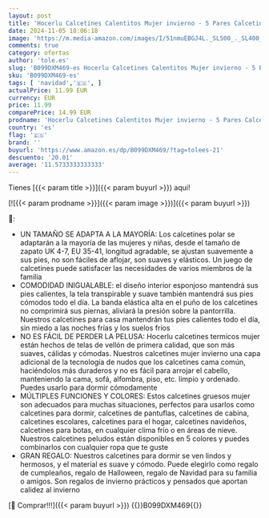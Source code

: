 ```yaml
---
layout: post
title: 'Hocerlu Calcetines Calentitos Mujer invierno - 5 Pares Calcetines Termicos Polar para Casa Dormir  Súper Suaves Lindo de Navidad Calcetines'
date: 2024-11-05 18:06:18
image: 'https://m.media-amazon.com/images/I/51nmuEBGJ4L._SL500_._SL400_.jpg'
comments: true
category: ofertas
author: 'tole.es'
slug: 'B099DXM469-es Hocerlu Calcetines Calentitos Mujer invierno - 5 Pares...'
sku: 'B099DXM469-es'
tags: [ 'navidad','🇪🇸', ]
actualPrice: 11.99 EUR
currency: EUR
price: 11.99
comparePrice: 14.99 EUR
prodname: 'Hocerlu Calcetines Calentitos Mujer invierno - 5 Pares Calcetines Termicos Polar para Casa Dormir  Súper Suaves Lindo de Navidad Calcetines'
country: 'es'
flag: '🇪🇸'
brand: ''
buyurl: 'https://www.amazon.es/dp/B099DXM469/?tag=tolees-21'
descuento: '20.01'
average: '11.5733333333333'
---
```


Tienes [{{< param title >}}]({{< param buyurl >}}) aqui!

[![{{< param prodname >}}]({{< param image >}})]({{< param buyurl >}})

🔎:

- UN TAMAÑO SE ADAPTA A LA MAYORÍA: Los calcetines polar se adaptarán a la mayoría de las mujeres y niñas, desde el tamaño de zapato UK 4-7, EU 35-41, longitud agradable, se ajustan suavemente a sus pies, no son fáciles de aflojar, son suaves y elásticos. Un juego de calcetines puede satisfacer las necesidades de varios miembros de la familia
- COMODIDAD INIGUALABLE: el diseño interior esponjoso mantendrá sus pies calientes, la tela transpirable y suave también mantendrá sus pies cómodos todo el día. La banda elástica alta en el puño de los calcetines no comprimirá sus piernas, aliviará la presión sobre la pantorrilla. Nuestros calcetines para casa mantendrán tus pies calientes todo el día, sin miedo a las noches frías y los suelos fríos
- NO ES FÁCIL DE PERDER LA PELUSA: Hocerlu calcetines termicos mujer están hechos de telas de vellón de primera calidad, que son más suaves, cálidas y cómodas. Nuestros calcetines mujer invierno una capa adicional de la tecnología de nudos que los calcetines cama común, haciéndolos más duraderos y no es fácil para arrojar el cabello, manteniendo la cama, sofá, alfombra, piso, etc. limpio y ordenado. Puedes usarlo para dormir cómodamente
- MÚLTIPLES FUNCIONES Y COLORES: Estos calcetines gruesos mujer son adecuados para muchas situaciones, perfectos para usarlos como calcetines para dormir, calcetines de pantuflas, calcetines de cabina, calcetines escolares, calcetines para el hogar, calcetines navideños, calcetines para botas, en cualquier clima frío o en áreas de nieve. Nuestros calcetines peludos están disponibles en 5 colores y puedes combinarlos con cualquier ropa que te guste
- GRAN REGALO: Nuestros calcetines para dormir se ven lindos y hermosos, y el material es suave y cómodo. Puede elegirlo como regalo de cumpleaños, regalo de Halloween, regalo de Navidad para su familia o amigos. Son regalos de invierno prácticos y pensados que aportan calidez al invierno

[🛒 Comprar!!!]({{< param buyurl >}})
{{<world>}}B099DXM469{{</world>}}
